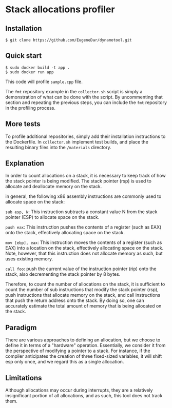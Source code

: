 # Stack allocations profiler

## Installation

    $ git clone https://github.com/EugeneDar/dynamotool.git

## Quick start

    $ sudo docker build -t app .
    $ sudo docker run app

This code will profile `sample.cpp` file.

The `fmt` repository example in the `collector.sh` script is simply a demonstration of what can be done with the script. By uncommenting that section and repeating the previous steps, you can include the `fmt` repository in the profiling process.

## More tests

To profile additional repositories, simply add their installation instructions to the Dockerfile. In `collector.sh` implement test builds, and place the resulting binary files into the `/materials` directory.

## Explanation

In order to count allocations on a stack, it is necessary to keep track of how the stack pointer is being modified. The stack pointer (rsp) is used to allocate and deallocate memory on the stack.

in general, the following x86 assembly instructions are commonly used to allocate space on the stack:

`sub esp, N`: This instruction subtracts a constant value N from the stack pointer (ESP) to allocate space on the stack.

`push eax`: This instruction pushes the contents of a register (such as EAX) onto the stack, effectively allocating space on the stack.

`mov [ebp], eax`: This instruction moves the contents of a register (such as EAX) into a location on the stack, effectively allocating space on the stack. Note, however, that this instruction does not allocate memory as such, but uses existing memory.

`call foo`: push the current value of the instruction pointer (rip) onto the stack, also decrementing the stack pointer by 8 bytes.

Therefore, to count the number of allocations on the stack, it is sufficient to count the number of sub instructions that modify the stack pointer (rsp), push instructions that allocate memory on the stack, and call instructions that push the return address onto the stack. By doing so, one can accurately estimate the total amount of memory that is being allocated on the stack.

## Paradigm

There are various approaches to defining an allocation, but we choose to define it in terms of a "hardware" operation. Essentially, we consider it from the perspective of modifying a pointer to a stack. For instance, if the compiler anticipates the creation of three fixed-sized variables, it will shift esp only once, and we regard this as a single allocation.

## Limitations

Although allocations may occur during interrupts, they are a relatively insignificant portion of all allocations, and as such, this tool does not track them.
